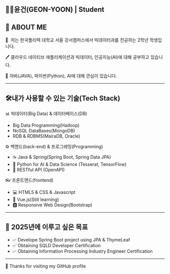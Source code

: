 ## 👨‍🎓윤건(GEON-YOON) | Student

## 🚀 ABOUT ME
🏫  저는 한국폴리텍 대학교 서울 강서캠퍼스에서 빅데이터과를 전공하는 2학년 학생입니다.

🖊   클라우드 네이티브 애플리케이션과 빅데이터, 인공지능(AI)에 대해 공부하고 있습니다.

🔎  자바(JAVA), 파이썬(Python), AI에 대해 관심이 있습니다.

---

## 🛠️내가 사용할 수 있는 기술(Tech Stack)
📊 빅데이터(Big Data) & 데이터베이스(DB)
- Big Data Programming(Hadoop)
- NoSQL DataBases(MongoDB)
- RDB & RDBMS(MairaDB, Oracle)

⚙️ 백앤드(back-end) & 프로그레밍(Programming)
- ☕ Java & Spring(Spring Boot, Spring Data JPA)
- 🐍 Python for AI & Data Science (Tesserat, TensorFlow)
- 📡 RESTful API (OpenAPI)

 👓 프론트앤드(frontend)
 - 💻 HTML5 & CSS & Javascript
 - 🌱 Vue.js(Still learning)
 - 🅱️ Responsive Web Design(Bootstrap)
---

## 🎯 2025년에 이루고 싶은 목표
- ✅ Develope Spring Boot project using JPA & ThymeLeaf
- ✅ Obtaining SQLD Developer Certification
- ✅ Obtaining Information Processing Industry Engineer Certification
---

🤞 Thanks for visiting my GitHub profile
<!--
**YeonGeon12/YeonGeon12** is a ✨ _special_ ✨ repository because its `README.md` (this file) appears on your GitHub profile.

Here are some ideas to get you started:

- 🔭 I’m currently working on ...
- 🌱 I’m currently learning ...
- 👯 I’m looking to collaborate on ...
- 🤔 I’m looking for help with ...
- 💬 Ask me about ...
- 📫 How to reach me: ...
- 😄 Pronouns: ...
- ⚡ Fun fact: ...
-->
